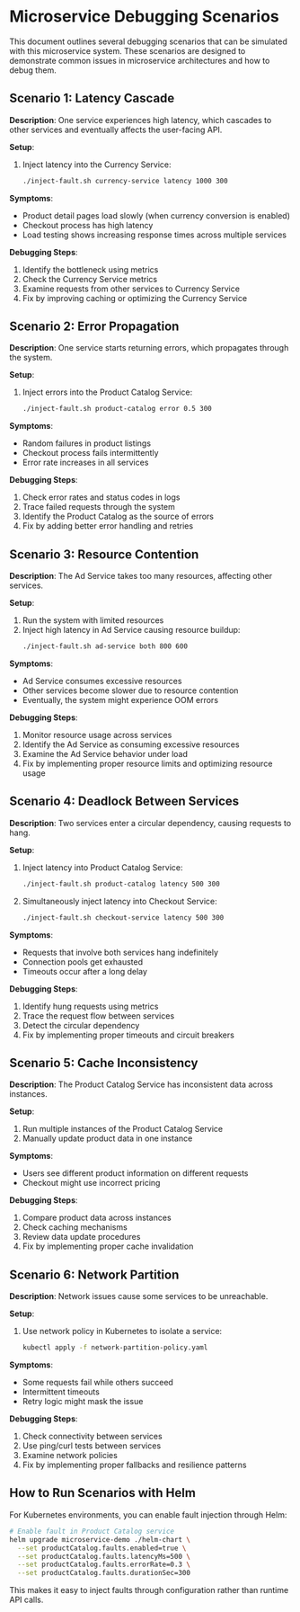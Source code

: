 # Microservice Debugging Scenarios

This document outlines several debugging scenarios that can be simulated with this microservice system. These scenarios are designed to demonstrate common issues in microservice architectures and how to debug them.

## Scenario 1: Latency Cascade

**Description**: One service experiences high latency, which cascades to other services and eventually affects the user-facing API.

**Setup**:
1. Inject latency into the Currency Service:
   ```bash
   ./inject-fault.sh currency-service latency 1000 300
   ```

**Symptoms**:
- Product detail pages load slowly (when currency conversion is enabled)
- Checkout process has high latency
- Load testing shows increasing response times across multiple services

**Debugging Steps**:
1. Identify the bottleneck using metrics
2. Check the Currency Service metrics
3. Examine requests from other services to Currency Service
4. Fix by improving caching or optimizing the Currency Service

## Scenario 2: Error Propagation

**Description**: One service starts returning errors, which propagates through the system.

**Setup**:
1. Inject errors into the Product Catalog Service:
   ```bash
   ./inject-fault.sh product-catalog error 0.5 300
   ```

**Symptoms**:
- Random failures in product listings
- Checkout process fails intermittently
- Error rate increases in all services

**Debugging Steps**:
1. Check error rates and status codes in logs
2. Trace failed requests through the system
3. Identify the Product Catalog as the source of errors
4. Fix by adding better error handling and retries

## Scenario 3: Resource Contention

**Description**: The Ad Service takes too many resources, affecting other services.

**Setup**:
1. Run the system with limited resources
2. Inject high latency in Ad Service causing resource buildup:
   ```bash
   ./inject-fault.sh ad-service both 800 600
   ```

**Symptoms**:
- Ad Service consumes excessive resources
- Other services become slower due to resource contention
- Eventually, the system might experience OOM errors

**Debugging Steps**:
1. Monitor resource usage across services
2. Identify the Ad Service as consuming excessive resources
3. Examine the Ad Service behavior under load
4. Fix by implementing proper resource limits and optimizing resource usage

## Scenario 4: Deadlock Between Services

**Description**: Two services enter a circular dependency, causing requests to hang.

**Setup**:
1. Inject latency into Product Catalog Service:
   ```bash
   ./inject-fault.sh product-catalog latency 500 300
   ```
2. Simultaneously inject latency into Checkout Service:
   ```bash
   ./inject-fault.sh checkout-service latency 500 300
   ```

**Symptoms**:
- Requests that involve both services hang indefinitely
- Connection pools get exhausted
- Timeouts occur after a long delay

**Debugging Steps**:
1. Identify hung requests using metrics
2. Trace the request flow between services
3. Detect the circular dependency
4. Fix by implementing proper timeouts and circuit breakers

## Scenario 5: Cache Inconsistency

**Description**: The Product Catalog Service has inconsistent data across instances.

**Setup**:
1. Run multiple instances of the Product Catalog Service
2. Manually update product data in one instance

**Symptoms**:
- Users see different product information on different requests
- Checkout might use incorrect pricing

**Debugging Steps**:
1. Compare product data across instances
2. Check caching mechanisms
3. Review data update procedures
4. Fix by implementing proper cache invalidation

## Scenario 6: Network Partition

**Description**: Network issues cause some services to be unreachable.

**Setup**:
1. Use network policy in Kubernetes to isolate a service:
   ```bash
   kubectl apply -f network-partition-policy.yaml
   ```

**Symptoms**:
- Some requests fail while others succeed
- Intermittent timeouts
- Retry logic might mask the issue

**Debugging Steps**:
1. Check connectivity between services
2. Use ping/curl tests between services
3. Examine network policies
4. Fix by implementing proper fallbacks and resilience patterns

## How to Run Scenarios with Helm

For Kubernetes environments, you can enable fault injection through Helm:

```bash
# Enable fault in Product Catalog service
helm upgrade microservice-demo ./helm-chart \
  --set productCatalog.faults.enabled=true \
  --set productCatalog.faults.latencyMs=500 \
  --set productCatalog.faults.errorRate=0.3 \
  --set productCatalog.faults.durationSec=300
```

This makes it easy to inject faults through configuration rather than runtime API calls. 